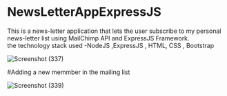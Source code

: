 # NewsLetterAppExpressJS
This is a news-letter application that lets the user subscribe to my personal news-letter list using MailChimp API and ExpressJS Framework.<br />
the technology stack used  -NodeJS ,ExpressJS , HTML, CSS , Bootstrap <br /> 




![Screenshot (337)](https://user-images.githubusercontent.com/62776100/111043665-b3ecb880-8469-11eb-962f-bb0556f53fba.png)


#Adding a new memmber in the mailing list

![Screenshot (339)](https://user-images.githubusercontent.com/62776100/111044806-c0284400-8470-11eb-8866-3d0dcb191083.png)

